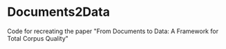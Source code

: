 # Documents2Data
Code for recreating the paper "From Documents to Data: A Framework for Total Corpus Quality"
